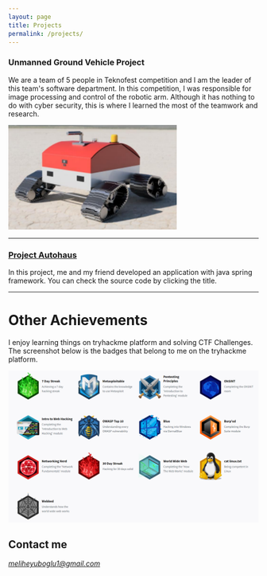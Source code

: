 ```yaml
---
layout: page
title: Projects
permalink: /projects/
---
```


### Unmanned Ground Vehicle Project

We are a team of 5 people in Teknofest competition and I am the
leader of this team's software department. In this competition, I was
responsible for image processing and control of the robotic arm.
Although it has nothing to do with cyber security, this is where I
learned the most of the teamwork and research.

![TheVehicle](/images/aracfoto.png)

***

### [Project Autohaus](https://github.com/meliheyuboglu/Autohaus)

In this project, me and my friend developed an application with java spring framework. You can check the source code by clicking the title.


***

# Other Achievements

I enjoy learning things on tryhackme platform and solving CTF Challenges. The screenshot below is the badges that belong to me on the tryhackme platform.

![TryHackMeBadges](/images/TryHackMeBadges.png)

## Contact me

*meliheyuboglu1@gmail.com*
